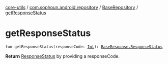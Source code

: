 [core-utils](../../index.md) / [com.sophoun.android.repository](../index.md) / [BaseRepository](index.md) / [getResponseStatus](./get-response-status.md)

# getResponseStatus

`fun getResponseStatus(responseCode: `[`Int`](https://kotlinlang.org/api/latest/jvm/stdlib/kotlin/-int/index.html)`): `[`BaseResponse.ResponseStatus`](../../com.sophoun.android.network/-base-response/-response-status/index.md)

**Return**
[ResponseStatus](#) by providing a responseCode.

